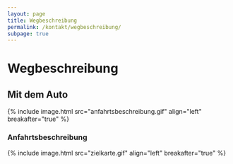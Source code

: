 ```yaml
---
layout: page
title: Wegbeschreibung
permalink: /kontakt/wegbeschreibung/
subpage: true
---
```


# Wegbeschreibung

## Mit dem Auto
{% include image.html src="anfahrtsbeschreibung.gif" align="left" breakafter="true" %}

### Anfahrtsbeschreibung
{% include image.html src="zielkarte.gif" align="left" breakafter="true" %}